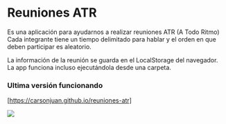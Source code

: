 # Reuniones ATR

Es una aplicación para ayudarnos a realizar reuniones ATR (A Todo Ritmo)
Cada integrante tiene un tiempo delimitado para hablar y el orden en que deben participar es aleatorio.

La información de la reunión se guarda en el LocalStorage del navegador. La app funciona incluso ejecutándola desde una carpeta.

### Ultima versión funcionando
[https://carsonjuan.github.io/reuniones-atr]

![](https://media.giphy.com/media/lIbVrBqGGHUl2/giphy.gif)